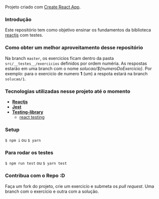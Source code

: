 Projeto criado com [Create React App](https://github.com/facebook/create-react-app).

### Introdução

Este repositório tem como objetivo ensinar os fundamentos da biblioteca [reactjs](https://pt-br.reactjs.org/) com testes.

### Como obter um melhor aproveitamento desse repositório

Na branch `master`, os exercicios ficam dentro da pasta `src/__testes__/exercicios` 
definidos por ordem numéria. As respostas estarão em uma branch com o nome 
_solucao/${numeroDoExercicio}_. Por exemplo: para o exercicio de numero **1** (um)
a respota estará na branch `solucao/1`.

### Tecnologias utilizadas nesse projeto até o momento
- **[Reactjs](https://pt-br.reactjs.org/)**
- **[Jest](https://jestjs.io/)**
- **[Testing-library](https://testing-library.com/)**
  - [react testing](https://testing-library.com/docs/react-testing-library/intro)


### Setup

`$ npm i` ou `$ yarn`

### Para rodar os testes

`$ npm run test` ou `$ yarn test`

### Contribua com o Repo :D

Faça um fork do projeto, crie um exercicío e submeta os _pull request_. Uma branch com o exercício e outra com a solução.
